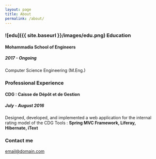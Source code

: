 ```yaml
---
layout: page
title: About
permalink: /about/
---
```


### ![edu]({{ site.baseurl }}/images/edu.png) Education

#### Mohammadia School of Engineers

##### 2017 - Ongoing
Computer Science Engineering
(M.Eng.)

### Professional Experience

#### CDG : Caisse de Dépôt et de Gestion

##### July - August 2016
Designed, developed, and implemented a web application for the internal rating model of the CDG
Tools :  **Spring MVC Framework, Liferay, Hibernate, iText**

### Contact me

[email@domain.com](mailto:email@domain.com)
